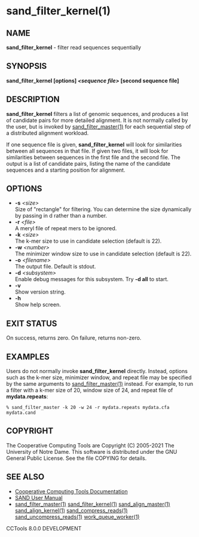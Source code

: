 






















# sand_filter_kernel(1)

## NAME
**sand_filter_kernel** - filter read sequences sequentially

## SYNOPSIS
**sand_filter_kernel [options] _&lt;sequence file&gt;_ [second sequence file]**

## DESCRIPTION

**sand_filter_kernel** filters a list of genomic sequences,
and produces a list of candidate pairs for more detailed alignment.
It is not normally called by the user, but is invoked by
[sand_filter_master(1)](sand_filter_master.md) for each sequential step of a distributed
alignment workload.

If one sequence file is given, **sand_filter_kernel** will look for
similarities between all sequences in that file.  If given two files,
it will look for similarities between sequences in the first file and
the second file.  The output is a list of candidate pairs, listing the
name of the candidate sequences and a starting position for alignment.

## OPTIONS


- **-s** _&lt;size&gt;_<br />Size of "rectangle" for filtering. You can determine
the size dynamically by passing in d rather than a number.
- **-r** _&lt;file&gt;_<br />A meryl file of repeat mers to be ignored.
- **-k** _&lt;size&gt;_<br />The k-mer size to use in candidate selection (default is 22).
- **-w** _&lt;number&gt;_<br />The minimizer window size to use in candidate selection (default is 22).
- **-o** _&lt;filename&gt;_<br />The output file. Default is stdout.
- **-d** _&lt;subsystem&gt;_<br />Enable debug messages for this subsystem.  Try **-d all** to start.
- **-v**<br />Show version string.
- **-h**<br />Show help screen.


## EXIT STATUS
On success, returns zero.  On failure, returns non-zero.

## EXAMPLES

Users do not normally invoke **sand_filter_kernel** directly.  Instead, options such as the k-mer size, minimizer window, and repeat file may be specified by the same arguments to [sand_filter_master(1)](sand_filter_master.md) instead.  For example, to run a filter with a k-mer size of 20, window size of 24, and repeat file of **mydata.repeats**:

```
% sand_filter_master -k 20 -w 24 -r mydata.repeats mydata.cfa mydata.cand
```

## COPYRIGHT

The Cooperative Computing Tools are Copyright (C) 2005-2021 The University of Notre Dame.  This software is distributed under the GNU General Public License.  See the file COPYING for details.

## SEE ALSO


- [Cooperative Computing Tools Documentation]("../index.html")
- [SAND User Manual]("../sand.html")
- [sand_filter_master(1)](sand_filter_master.md)  [sand_filter_kernel(1)](sand_filter_kernel.md)  [sand_align_master(1)](sand_align_master.md)  [sand_align_kernel(1)](sand_align_kernel.md)  [sand_compress_reads(1)](sand_compress_reads.md)  [sand_uncompress_reads(1)](sand_uncompress_reads.md)  [work_queue_worker(1)](work_queue_worker.md)


CCTools 8.0.0 DEVELOPMENT
